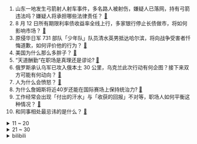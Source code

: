 1. 山东一地发生弓箭射人射车事件，多名路人被射伤，嫌疑人已落网，持有弓箭违法吗？嫌疑人将承担哪些法律责任？ [:link:](https://www.zhihu.com/question/664084196)
2. 8 月 12 日所有期限利率债收益率全线上行，多家银行停止长债做市，将如何影响市场？ [:link:](https://www.zhihu.com/question/664120702)
3. 原侵华日军 731 部队「少年队」队员清水英男抵达哈尔滨，将向战争受害者忏悔道歉，如何评价他的行为？ [:link:](https://www.zhihu.com/question/664118763)
4. 美国为什么那么多胖子？ [:link:](https://www.zhihu.com/question/22125124)
5. “天道酬勤“在职场是真理还是谬论? [:link:](https://www.zhihu.com/question/663774313)
6. 俄罗斯承认乌军已攻入俄本土 30 公里，乌克兰此次行动有何企图？接下来双方可能有何动向？ [:link:](https://www.zhihu.com/question/664077734)
7. 人为什么会愤怒？ [:link:](https://www.zhihu.com/question/19798825)
8. 为什么詹姆斯将近40岁还能在国际赛场上保持统治力? [:link:](https://www.zhihu.com/question/664006273)
9. 工作经常会出现「付出的汗水」与「收获的回报」不对等，职场人如何平衡这种情况？ [:link:](https://www.zhihu.com/question/663988692)
10. 和同事相处最忌讳的是什么？ [:link:](https://www.zhihu.com/question/294492493)
<details>
<summary>11 ~ 20</summary>

11. 车辆在高速公路上发生故障无法行驶时，应如何处理？ [:link:](https://www.zhihu.com/question/663156673)
12. 广东再次迎来婚姻登记小高峰，七夕当天共结婚登记 4803 对，这一数据透露了哪些信息？ [:link:](https://www.zhihu.com/question/664004206)
13. 文采评论：“读书的尽头是什么”？ [:link:](https://www.zhihu.com/question/659262552)
14. 以前打压我的领导，邀请我参加他的六十六岁生日，我该不该去？ [:link:](https://www.zhihu.com/question/657411102)
15. 为什么乒乓球女队接上了，而男队后继无人？ [:link:](https://www.zhihu.com/question/663580039)
16. 领导安排你做不属于你职责内的事情，你会拒绝还是默默地承受？ [:link:](https://www.zhihu.com/question/663845616)
17. 河南 37 岁女法官依法办案时惨遭原告杀害，嫌疑人畏罪服毒，如何加强对司法人员的安全保障？ [:link:](https://www.zhihu.com/question/664086766)
18. 俄军增援库尔斯克为什么半路遇袭？是否是公路摄像头泄露了机密？ [:link:](https://www.zhihu.com/question/664094200)
19. 为什么 2024 巴黎奥运会中，中国击剑颗粒无收？出现了什么问题？ [:link:](https://www.zhihu.com/question/663453018)
20. 前电竞选手简自豪以 5:41:35 完成巴黎全马 42 公里赛事，对此你有什么想说的？ [:link:](https://www.zhihu.com/question/664071686)
</details>
<details>
<summary>21 ~ 30</summary>

21. 刘邦入个营就夺了韩信兵权，这兵权是这么好夺的吗？ [:link:](https://www.zhihu.com/question/663790344)
22. 如何看待《黑神话：悟空》正式完工，8 月 20 号全球同步上市？ [:link:](https://www.zhihu.com/question/663719157)
23. f1车手赛前会背全场地图吗？ [:link:](https://www.zhihu.com/question/633873807)
24. 人的努力是否和金钱成正比？ [:link:](https://www.zhihu.com/question/663677695)
25. 如果依萍没有跳河，那么何书桓会选择谁？ [:link:](https://www.zhihu.com/question/280027916)
26. 仙舟元帅在哪艘船上？ [:link:](https://www.zhihu.com/question/664043218)
27. 在历代文学作品中，都出现过哪些猫？ [:link:](https://www.zhihu.com/question/663673744)
28. 作为职场新人，当你发现职场环境充满负能量和不健康竞争时，应如何保护自己并想办法改善环境？ [:link:](https://www.zhihu.com/question/662639433)
29. 青岛一女导游车上训斥嘲讽游客穷，当地文旅局「成立调查组，根据结果进行处置」具体情况如何？ [:link:](https://www.zhihu.com/question/663998398)
30. 央行发文「将始终保持货币政策稳健性，研究适度收窄利率走廊宽度」，如何解读？ [:link:](https://www.zhihu.com/question/663995981)
</details><details>
<summary>bilibili</summary>

</details>
